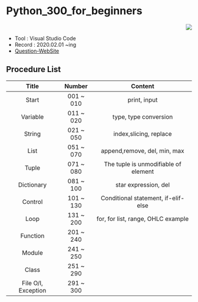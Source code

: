 # Python_300_for_beginners

<div align="right"><a href="https://hits.seeyoufarm.com"/><img src="https://hits.seeyoufarm.com/api/count/incr/badge.svg?url=https://github.com/eona1301/Python_300_for_beginners"/></a></div>

- Tool : Visual Studio Code
- Record : 2020.02.01 ~ing
- [Question-WebSite](https://wikidocs.net/book/922)

## Procedure List

|        Title        |  Number   |               Content                |
| :-----------------: | :-------: | :----------------------------------: |
|        Start        | 001 ~ 010 |             print, input             |
|      Variable       | 011 ~ 020 |        type, type conversion         |
|       String        | 021 ~ 050 |        index,slicing, replace        |
|        List         | 051 ~ 070 |     append,remove, del, min, max     |
|        Tuple        | 071 ~ 080 | The tuple is unmodifiable of element |
|     Dictionary      | 081 ~ 100 |         star expression, del         |
|       Control       | 101 ~ 130 | Conditional statement, if-elif-else  |
|        Loop         | 131 ~ 200 |  for, for list, range, OHLC example  |
|      Function       | 201 ~ 240 |                                      |
|       Module        | 241 ~ 250 |                                      |
|        Class        | 251 ~ 290 |                                      |
| File O/I, Exception | 291 ~ 300 |                                      |
